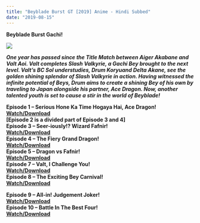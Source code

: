 ```yaml
---
title: "Beyblade Burst GT [2019] Anime - Hindi Subbed"
date: "2019-08-15"
---
```


**Beyblade Burst Gachi!**

[![](https://1.bp.blogspot.com/-Dn4AKnOZNKI/XQYuULcMTVI/AAAAAAAACfw/uSc-RmwzkF4gE-csc1y4vCpWwjT9rHXQwCLcBGAs/s400/maxresdefault.jpg)](https://1.bp.blogspot.com/-Dn4AKnOZNKI/XQYuULcMTVI/AAAAAAAACfw/uSc-RmwzkF4gE-csc1y4vCpWwjT9rHXQwCLcBGAs/s1600/maxresdefault.jpg)

**_One year has passed since the Title Match between Aiger Akabane and Valt Aoi. Valt completes Slash Valkyrie, a Gachi Bey brought to the next level. Valt’s BC Sol understudies, Drum Koryuand Delta Akane, see the golden shining splendor of Slash Valkyrie in action. Having witnessed the infinite potential of Beys, Drum aims to create a shining Bey of his own by traveling to Japan alongside his partner, Ace Dragon. Now, another talented youth is set to cause a stir in the world of Beyblade!_**

**Episode 1 – Serious Hone Ka Time Hogaya Hai, Ace Dragon!**  
**[Watch/Download](https://technologyax.com/UcuDJaw8)**  
**\[Episode 2 is a divided part of Episode 3 and 4\]**  
****Episode 3 – Seer-iously!? Wizard Fafnir!****  
****[Watch/Download](http://englandsman.com/QHqP6uwB)****  
******Episode 4 – The Fiery Grand Dragon!******  
******[Watch/Download](http://korafit.com/AjPDy1U)******  
********Episode 5 – Dragon vs Fafnir!********  
********[Watch/Download](http://korafit.com/DdCFqTGD)********  
****************Episode 7 – Valt, I Challenge You!****************  
****************[Watch/Download](https://gpmojo.com/18sF)****************  
************************Episode 8 – The Exciting Bey Carnival!************************  
************************[Watch/Download](https://gpmojo.com/LsQj28)************************

********Episode 9 – All-in! Judgement Joker!********  
********[Watch/Download](https://gpmojo.com/oZHiRJAC)********  
****************Episode 10 – Battle In The Best Four!****************  
****************[Watch/Download](https://gpmojo.com/hWKVCU)****************
